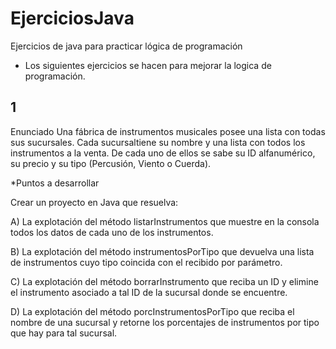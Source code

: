 # EjerciciosJava
Ejercicios de java para practicar lógica de programación

- Los siguientes ejercicios se hacen para mejorar la logica de programación.

## 1 
Enunciado
Una fábrica de instrumentos musicales posee una lista con todas sus sucursales. Cada sucursaltiene
su nombre y una lista con todos los instrumentos a la venta. De cada uno de ellos se sabe su ID
alfanumérico, su precio y su tipo (Percusión, Viento o Cuerda). 

*Puntos a desarrollar

Crear un proyecto en Java que resuelva:

A) La explotación del método listarInstrumentos que muestre en la consola todos los
datos de cada uno de los instrumentos.

B) La explotación del método instrumentosPorTipo que devuelva una lista de
instrumentos cuyo tipo coincida con el recibido por parámetro.

C) La explotación del método borrarInstrumento que reciba un ID y elimine el
instrumento asociado a tal ID de la sucursal donde se encuentre.

D) La explotación del método porcInstrumentosPorTipo que reciba el nombre de una
sucursal y retorne los porcentajes de instrumentos por tipo que hay para tal sucursal. 
